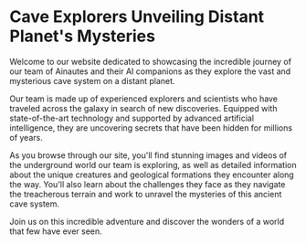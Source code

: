 <!--font:Poppins-->

# Cave Explorers Unveiling Distant Planet's Mysteries

Welcome to our website dedicated to showcasing the incredible journey of our team of Ainautes and their AI companions as they explore the vast and mysterious cave system on a distant planet. 

Our team is made up of experienced explorers and scientists who have traveled across the galaxy in search of new discoveries. Equipped with state-of-the-art technology and supported by advanced artificial intelligence, they are uncovering secrets that have been hidden for millions of years.

As you browse through our site, you'll find stunning images and videos of the underground world our team is exploring, as well as detailed information about the unique creatures and geological formations they encounter along the way. You'll also learn about the challenges they face as they navigate the treacherous terrain and work to unravel the mysteries of this ancient cave system.

Join us on this incredible adventure and discover the wonders of a world that few have ever seen.

<!--

Write me markdown content of website with wallpaper:

"A team of Ainautes and their AI companions exploring a massive, underground cave system on a distant planet."

The header of the page should not be copy of the text but rather a real content of the website which is using this wallpaper.


---


# The Cave Explorers - Discovering the Mysteries of a Distant Planet

Welcome to our website dedicated to showcasing the incredible journey of our team of Ainautes and their AI companions as they explore the vast and mysterious cave system on a distant planet. 

Our team is made up of experienced explorers and scientists who have traveled across the galaxy in search of new discoveries. Equipped with state-of-the-art technology and supported by advanced artificial intelligence, they are uncovering secrets that have been hidden for millions of years.

As you browse through our site, you'll find stunning images and videos of the underground world our team is exploring, as well as detailed information about the unique creatures and geological formations they encounter along the way. You'll also learn about the challenges they face as they navigate the treacherous terrain and work to unravel the mysteries of this ancient cave system.

Join us on this incredible adventure and discover the wonders of a world that few have ever seen.


---


Write me a Google font which is best fitting for the website.

Pick from the list:
- Cinzel
- Inter
- Cinzel Decorative
- Playfair Display
- Dancing Script
- Cabin
- Open Sans
- Lobster
- Cormorant Garamond
- IBM Plex Sans
- Great Vibes
- Roboto
- Exo 2
- Barlow Condensed
- Alegreya
- Orbitron
- Creepster
- Montserrat
- Poppins
- Lato
- Futura
- Raleway


Write just the font name nothing else.


---


Poppins

-->
